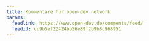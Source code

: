 ```yaml
---
title: Kommentare für open-dev network
params:
  feedlink: https://www.open-dev.de/comments/feed/
  feedid: cc9b5ef22424bb56e89f2b9b8c968951
---
```

